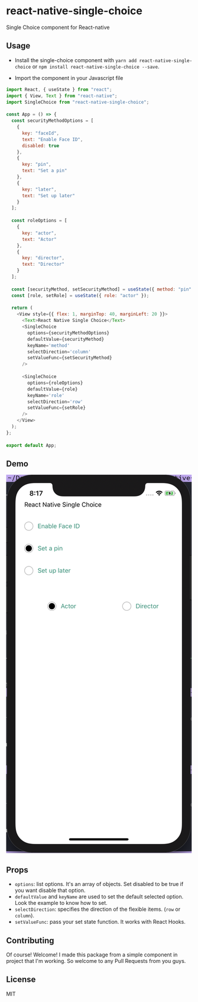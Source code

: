 # react-native-single-choice

Single Choice component for React-native

## Usage

- Install the single-choice component with `yarn add react-native-single-choice` or `npm install react-native-single-choice --save`.

- Import the component in your Javascript file

```javascript
import React, { useState } from "react";
import { View, Text } from "react-native";
import SingleChoice from "react-native-single-choice";

const App = () => {
  const securityMethodOptions = [
    {
      key: "faceId",
      text: "Enable Face ID",
      disabled: true
    },
    {
      key: "pin",
      text: "Set a pin"
    },
    {
      key: "later",
      text: "Set up later"
    }
  ];

  const roleOptions = [
    {
      key: "actor",
      text: "Actor"
    },
    {
      key: "director",
      text: "Director"
    }
  ];

  const [securityMethod, setSecurityMethod] = useState({ method: "pin" });
  const [role, setRole] = useState({ role: "actor" });

  return (
    <View style={{ flex: 1, marginTop: 40, marginLeft: 20 }}>
      <Text>React Native Single Choice</Text>
      <SingleChoice
        options={securityMethodOptions}
        defaultValue={securityMethod}
        keyName='method'
        selectDirection='column'
        setValueFunc={setSecurityMethod}
      />

      <SingleChoice
        options={roleOptions}
        defaultValue={role}
        keyName='role'
        selectDirection='row'
        setValueFunc={setRole}
      />
    </View>
  );
};

export default App;
```

## Demo

![Demo](./images/App.png)

## Props

- `options`: list options. It's an array of objects. Set disabled to be true if you want disable that option.
- `defaultValue` and `keyName` are used to set the default selected option. Look the example to know how to set.
- `selectDirection`: specifies the direction of the flexible items. (`row` or `column`).
- `setValueFunc`: pass your set state function. It works with React Hooks.

## Contributing

Of course! Welcome! I made this package from a simple component in project that I'm working. So welcome to any Pull Requests from you guys.

## License

MIT
